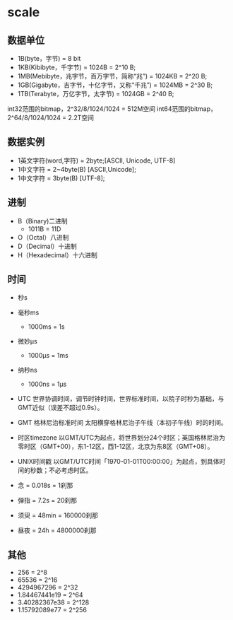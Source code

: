 # scale

## 数据单位

- 1B(byte，字节) = 8 bit
- 1KB(Kibibyte，千字节) = 1024B = 2^10 B;
- 1MB(Mebibyte，兆字节，百万字节，简称“兆”) = 1024KB = 2^20 B;
- 1GB(Gigabyte，吉字节，十亿字节，又称“千兆”) = 1024MB = 2^30 B;
- 1TB(Terabyte，万亿字节，太字节) = 1024GB = 2^40 B;

int32范围的bitmap，2^32/8/1024/1024 = 512M空间
int64范围的bitmap，2^64/8/1024/1024 = 2.2T空间

## 数据实例

- 1英文字符(word,字符) = 2byte;[ASCII, Unicode, UTF-8]
- 1中文字符 = 2~4byte(B) [ASCII,Unicode];
- 1中文字符 = 3byte(B) [UTF-8];

## 进制

- B（Binary)二进制
  - 1011B = 11D
- O（Octal）八进制
- D（Decimal）十进制
- H（Hexadecimal）十六进制

## 时间

- 秒s
- 毫秒ms
  - 1000ms = 1s
- 微妙μs
  - 1000μs = 1ms
- 纳秒ns
  - 1000ns = 1μs

- UTC 世界协调时间，调节时钟时间，世界标准时间，以院子时秒为基础，与GMT近似（误差不超过0.9s）。
- GMT 格林尼治标准时间 太阳横穿格林尼治子午线（本初子午线）时的时间。
- 时区timezone 以GMT/UTC为起点，将世界划分24个时区；英国格林尼治为零时区（GMT+00），东1-12区，西1-12区，北京为东8区（GMT+08）。
- UNIX时间戳 以GMT/UTC时间「1970-01-01T00:00:00」为起点，到具体时间的秒数；不必考虑时区。

- 念 = 0.018s = 1刹那
- 弹指 = 7.2s = 20刹那
- 须臾 = 48min = 160000刹那
- 昼夜 = 24h = 4800000刹那

## 其他

- 256 = 2^8
- 65536 = 2^16
- 4294967296 = 2^32
- 1.84467441e19 = 2^64
- 3.40282367e38 = 2^128
- 1.15792089e77 = 2^256
